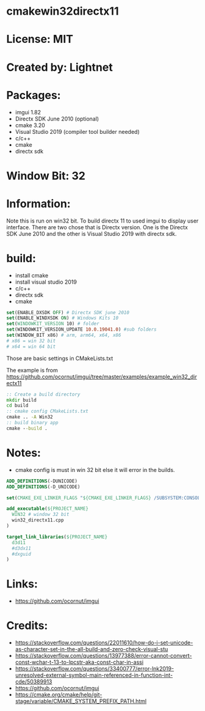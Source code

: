 # cmakewin32directx11

# License: MIT

# Created by: Lightnet

# Packages:
 * imgui 1.82
 * Directx SDK June 2010 (optional)
 * cmake 3.20
 * Visual Studio 2019 (compiler tool builder needed)
  * c/c++
  * cmake
  * directx sdk


# Window Bit: 32

# Information:
  Note this is run on win32 bit. To build directx 11 to used imgui to display user interface. There are two chose that is Directx version. One is the Directx SDK June 2010 and the other is Visual Studio 2019 with directx sdk.

# build:
 * install cmake
 * install visual studio 2019
  * c/c++
  * directx sdk
  * cmake
```cmake
set(ENABLE_DXSDK OFF) # Directx SDK june 2010
set(ENABLE_WINDXSDK ON) # Windows Kits 10
set(WINDOWKIT_VERSION 10) # folder
set(WINDOWKIT_VERSION_UPDATE 10.0.19041.0) #sub folders
set(WINDOW_BIT x86) # arm, arm64, x64, x86
# x86 = win 32 bit
# x64 = win 64 bit
```
  Those are basic settings in CMakeLists.txt

  The example is from https://github.com/ocornut/imgui/tree/master/examples/example_win32_directx11
```bat
:: Create a build directory
mkdir build 
cd build
:: cmake config CMakeLists.txt
cmake .. -A Win32
:: build binary app
cmake --build . 
```

# Notes:
 * cmake config is must in win 32 bit else it will error in the builds.

```cmake
ADD_DEFINITIONS(-DUNICODE)
ADD_DEFINITIONS(-D_UNICODE)

set(CMAKE_EXE_LINKER_FLAGS "${CMAKE_EXE_LINKER_FLAGS} /SUBSYSTEM:CONSOLE")

add_executable(${PROJECT_NAME} 
  WIN32 # window 32 bit
  win32_directx11.cpp
)

target_link_libraries(${PROJECT_NAME} 
  d3d11
  #d3dx11
  #dxguid
)
```
# Links:
 * https://github.com/ocornut/imgui

# Credits:
 * https://stackoverflow.com/questions/22011610/how-do-i-set-unicode-as-character-set-in-the-all-build-and-zero-check-visual-stu
 * https://stackoverflow.com/questions/13977388/error-cannot-convert-const-wchar-t-13-to-lpcstr-aka-const-char-in-assi
 * https://stackoverflow.com/questions/33400777/error-lnk2019-unresolved-external-symbol-main-referenced-in-function-int-cde/50389913
 * https://github.com/ocornut/imgui
 * https://cmake.org/cmake/help/git-stage/variable/CMAKE_SYSTEM_PREFIX_PATH.html
